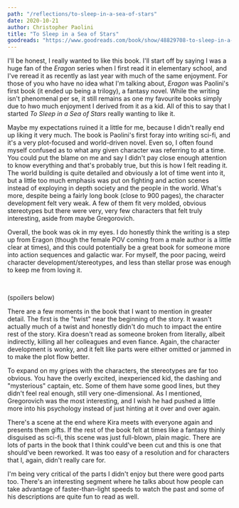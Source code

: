 ```yaml
---
path: "/reflections/to-sleep-in-a-sea-of-stars"
date: 2020-10-21 
author: Christopher Paolini
title: "To Sleep in a Sea of Stars"
goodreads: "https://www.goodreads.com/book/show/48829708-to-sleep-in-a-sea-of-stars"
---
```


I'll be honest, I really wanted to like this book. I'll start off by saying I was a huge fan of the *Eragon* series when I first read it in elementary school, and I've reread it as recently as last year with much of the same enjoyment. For those of you who have no idea what I'm talking about, *Eragon* was Paolini's first book (it ended up being a trilogy), a fantasy novel. While the writing isn't phenomenal per se, it still remains as one my favourite books simply due to hwo much enjoyment I derived from it as a kid. All of this to say that I started *To Sleep in a Sea of Stars* really wanting to like it. 

Maybe my expectations ruined it a little for me, because I didn't really end up liking it very much. The book is Paolini's first foray into writing sci-fi, and it's a very plot-focused and world-driven novel. Even so, I often found myself confused as to what any given character was referring to at a time. You could put the blame on me and say I didn't pay close enough attention to know everything and that's probably true, but this is how I felt reading it. The world building is quite detailed and obviously a lot of time went into it, but a little too much emphasis was put on fighting and action scenes instead of exploying in depth society and the people in the world. What's more, despite being a fairly long book (close to 900 pages), the character development felt very weak. A few of them fit very molded, obvious stereotypes but there were very, very few characters that felt truly interesting, aside from maybe Gregorovich. 

Overall, the book was ok in my eyes. I do honestly think the writing is a step up from Eragon (though the female POV coming from a male author is a little clear at times), and this could potentially be a great book for someone more into action sequences and galactic war. For myself, the poor pacing, weird character development/stereotypes, and less than stellar prose was enough to keep me from loving it.

<br />

(spoilers below)

There are a few moments in the book that I want to mention in greater detail. The first is the "twist" near the beginning of the story. It wasn't actually much of a twist and honestly didn't do much to impact the entire rest of the story. Kira doesn't read as someone broken from literally, albeit indirectly, killing all her colleagues and even fiance. Again, the character development is wonky, and it felt like parts were either omitted or jammed in to make the plot flow better. 

To expand on my gripes with the characters, the stereotypes are far too obvious. You have the overly excited, inexperienced kid, the dashing and "mysterious" captain, etc. Some of them have some good lines, but they didn't feel real enough, still very one-dimensional. As I mentioned, Gregorovich was the most interesting, and I wish he had pushed a little more into his psychology instead of just hinting at it over and over again. 

There's a scene at the end where Kira meets with everyone again and presents them gifts. If the rest of the book felt at times like a fantasy thinly disguised as sci-fi, this scene was just full-blown, plain magic. There are lots of parts in the book that I think could've been cut and this is one that should've been reworked. It was too easy of a resolution and for characters that I, again, didn't really care for. 

I'm being very critical of the parts I didn't enjoy but there were good parts too. There's an interesting segment where he talks about how people can take advantage of faster-than-light speeds to watch the past and some of his descriptions are quite fun to read as well. 
